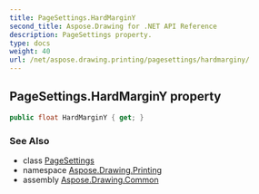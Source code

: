 ```yaml
---
title: PageSettings.HardMarginY
second_title: Aspose.Drawing for .NET API Reference
description: PageSettings property. 
type: docs
weight: 40
url: /net/aspose.drawing.printing/pagesettings/hardmarginy/
---
```

## PageSettings.HardMarginY property

```csharp
public float HardMarginY { get; }
```

### See Also

* class [PageSettings](../)
* namespace [Aspose.Drawing.Printing](../../pagesettings/)
* assembly [Aspose.Drawing.Common](../../../)


